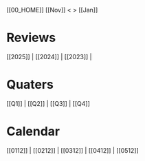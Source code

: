[[00_HOME]]               [[Nov]] < > [[Jan]]

# Reviews

[[2025]] | [[2024]] | [[2023]] | 

# Quaters

[[Q1]] | [[Q2]] | [[Q3]] | [[Q4]]

# Calendar

[[0112]] | [[0212]] | [[0312]] | [[0412]] | [[0512]]

